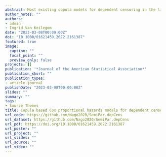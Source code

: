 ```yaml
---
abstract: Most existing copula models for dependent censoring in the literature assume that the parameter defining the copula is known. However, prior knowledge on this dependence parameter is often unavailable. In this article we propose a novel model under which the copula parameter does not need to be known. The model is based on a parametric copula model for the relation between the survival time (T) and the censoring time (C), whereas the marginal distributions of T and C follow a semiparametric Cox proportional hazards model and a parametric model, respectively. We show that this model is identified, and propose estimators of the nonparametric cumulative hazard and the finite-dimensional parameters. It is shown that the estimators of the model parameters and the cumulative hazard function are consistent and asymptotically normal. We also investigate the performance of the proposed method using finite-sample simulations. Finally, we apply our model and estimation procedure to a follicular cell lymphoma dataset.
author_notes: ""
authors:
- admin
- Ingrid Van Keilegom
date: "2023-03-08T00:00:00Z"
doi: "10.1080/01621459.2022.2161387"
featured: true
image:
  caption: ""
  focal_point: ""
  preview_only: false
projects: []
publication: '*Journal of the American Statistical Association*'
publication_short: ""
publication_types:
- article-journal
publishDate: "2023-03-08T00:00:00Z"
slides: ""
summary: ""
tags:
- Source Themes
title: Copula based Cox proportional hazards models for dependent censoring
url_code: https://github.com/Nago2020/SemiPar.depCens
url_dataset: https://github.com/Nago2020/SemiPar.depCens
url_pdf: https://doi.org/10.1080/01621459.2022.2161387
url_poster: ""
url_project: ""
url_slides: ""
url_source: ""
url_video: ""
---
```


